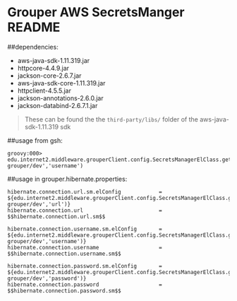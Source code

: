 # Grouper AWS SecretsManger README

##dependencies:
*  aws-java-sdk-1.11.319.jar
*  httpcore-4.4.9.jar
*  jackson-core-2.6.7.jar
*  aws-java-sdk-core-1.11.319.jar
*  httpclient-4.5.5.jar
*  jackson-annotations-2.6.0.jar
*  jackson-databind-2.6.7.1.jar

>These can be found the the `third-party/libs/` folder of the aws-java-sdk-1.11.319 sdk

##usage from gsh:
```
groovy:000> edu.internet2.middleware.grouperClient.config.SecretsManagerElClass.getSecret('/js-grouper/dev','username')
```

##usage in grouper.hibernate.properties:
```
hibernate.connection.url.sm.elConfig            = ${edu.internet2.middleware.grouperClient.config.SecretsManagerElClass.getSecret('/js-grouper/dev','url')}
hibernate.connection.url                        = $$hibernate.connection.url.sm$$

hibernate.connection.username.sm.elConfig       = ${edu.internet2.middleware.grouperClient.config.SecretsManagerElClass.getSecret('/js-grouper/dev','username')}
hibernate.connection.username                   = $$hibernate.connection.username.sm$$

hibernate.connection.password.sm.elConfig       = ${edu.internet2.middleware.grouperClient.config.SecretsManagerElClass.getSecret('/js-grouper/dev','password')}
hibernate.connection.password                   = $$hibernate.connection.password.sm$$
```
